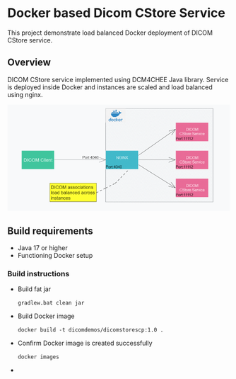 # Docker based Dicom CStore Service 
This project demonstrate load balanced Docker deployment of DICOM CStore service.
## Overview
DICOM CStore service implemented using DCM4CHEE Java library.
Service is deployed inside Docker and instances are scaled and load balanced using nginx.

![img.png](img.png)

## Build requirements
- Java 17 or higher
- Functioning Docker setup
### Build instructions
* Build fat jar
    ```shell
    gradlew.bat clean jar
    ```
* Build Docker image
    ```shell
    docker build -t dicomdemos/dicomstorescp:1.0 . 
    ```
* Confirm Docker image is created successfully
    ```shell
    docker images
    ```
* 
